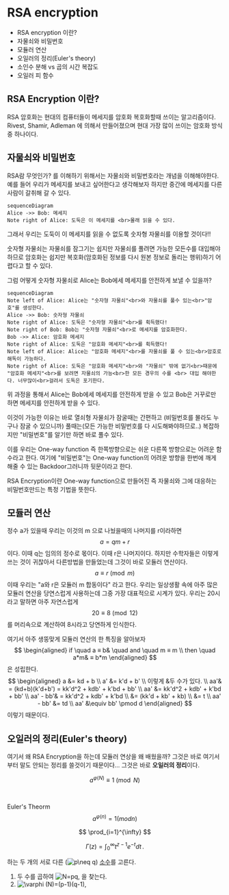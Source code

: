 ﻿# RSA encryption
- RSA encryption 이란?
- 자물쇠와 비밀번호
- 모듈러 연산
- 오일러의 정리(Euler's theory)
- 소인수 분해 vs 곱의 시간 복잡도
- 오일러 피 함수



## RSA Encryption 이란?
RSA 암호화는 현대의 컴퓨터들이 메세지를 암호화 복호화할때 쓰이는 알고리즘이다. Rivest, Shamir, Adleman 에 의해서 만들어졌으며 현대 가장 많이 쓰이는 암호화 방식중 하나이다.



## 자물쇠와 비밀번호
RSA람 무엇인가? 를 이해하기 위해서는 자물쇠와 비밀번호라는 개념을 이해해야한다. 예를 들어 우리가 메세지를 보내고 싶어한다고 생각해보자 하지만 중간에 메세지를 다른 사람이 갈취해 갈 수 있다.

```mermaid
sequenceDiagram
Alice ->> Bob: 메세지
Note right of Alice: 도둑은 이 메세지를 <br>몰래 읽을 수 있다.
```

그래서 우리는 도둑이 이 메세지를 읽을 수 없도록 숫자형 자물쇠를 이용할 것이다!!

숫자형 자물쇠는 자물쇠를 잠그기는 쉽지만 자물쇠를 풀려면 가능한 모든수를 대입해야하므로 암호화는 쉽지만 복호화(암호화된 정보를 다시 원본 정보로 돌리는 행위)하기 어렵다고 할 수 있다.

그럼 어떻게 숫자형 자물쇠로 Alice는 Bob에세 메세지를 안전하게 보낼 수 있을까?

```mermaid
sequenceDiagram
Note left of Alice: Alice는 "숫자형 자물쇠"<br>와 자물쇠를 풀수 있는<br>"암호"를 생성한다.
Alice ->> Bob: 숫자형 자물쇠
Note right of Alice: 도둑은 "숫자형 자물쇠"<br>를 획득했다!
Note right of Bob: Bob는 "숫자형 자물쇠"<br>로 메세지를 암호화한다.
Bob ->> Alice: 암호화 메세지
Note right of Alice: 도둑은 "암호화 메세지"<br>를 획득했다!
Note left of Alice: Alice는 "암호화 메세지"<br>를 자물쇠를 풀 수 있는<br>암호로 해독이 가능하다.
Note right of Alice: 도둑은 "암호화 메세지"<br>와 "자물쇠" 밖에 없기<br>때문에 "암호화 메세지"<br>를 보려면 자물쇠의 가능<br>한 모든 경우의 수를 <br> 대입 해야한다. 너무많이<br>걸려서 도독은 포기한다.
```

위 과정을 통해서 Alice는 Bob에세 메세지를 안전하게 받을 수 있고 Bob은 거꾸로만 하면 메세지를 안전하게 받을 수 있다.

이것이 가능한 이유는 바로 열쇠형 자물쇠가 잠굴때는 간편하고 (비밀번호를 몰라도 누구나 잠굴 수 있으니까) 풀때는(모든 가능한 비밀번호를 다 시도해봐야하므로..) 복잡하지만 "비밀번호"를 알기만 하면 바로 풀수 있다.

이를 우리는 One-way function 즉 한쪽방향으로는 쉬운 다른쪽 방향으로는 어려운 함수라고 한다.  여기에 "비밀번호"는 One-way function의 어려운 방향을 한번에 깨게 해줄 수 있는 Backdoor그러니까 뒷문이라고 한다.

RSA Encryption이란 One-way function으로 만들어진 즉 자물쇠와 그에 대응하는 비밀번호만드는 특정 기법을 뜻한다.



## 모듈러 연산

정수 a가 있을때 우리는 이것의 m 으로 나눴을때의 나머지를 r이라하면
$$a = qm + r$$
이다. 이때 q는 임의의 정수로 몫이다. 이때 r은 나머지이다. 하지만 수학자들은 이렇게 쓰는 것이 귀찮아서 다른방법을 만들었는데 그것이 바로 모듈러 연산이다.
$$
a ≡ r  \pmod m
$$
이때 우리는 "a와 r은 모듈러 m 합동이다" 라고 한다.
우리는 일상생활 속에 아주 많은 모듈러 연산을 당연스럽게 사용하는데 그중 가장 대표적으로 시계가  있다. 우리는 20시라고 말하면 아주 자연스럽게
$$20 ≡ 8 \pmod {12}$$
를 머리속으로 계산하여 8시라고 당연하게 인식한다.

여기서 아주 생뚱맞게 모듈러 연산의 한 특징을 알아보자
$$
\begin{aligned}
if \quad a ≡ b& \quad and \quad m ≡ m \\
then \quad a*m& ≡ b*m
\end{aligned}
$$
은 성립한다.
$$
\begin{aligned}
a &= kd + b \\
a' &= k'd + b' \\
이렇게 &두 수가 있다. \\
aa'& = (kd+b)(k'd+b') = kk'd^2 + kdb' + k'bd + bb' \\
aa' &= kk'd^2 + kdb' + k'bd + bb' \\
aa' - bb'& = kk'd^2 + kdb' + k'bd \\
&= (kk'd + kb' + kb) \\
&= t \\
aa' - bb' &= td \\
aa' &\equiv bb' \pmod d
\end{aligned}
$$
이렇기 때문이다.





## 오일러의 정리(Euler's theory)

여기서 왜 RSA Encryption을 하는데 모듈러 연상을 왜 배웠을까? 그것은 바로 여기서부터 말도 안되는 정리를 쓸것이기 때문이다... 그것은 바로 **오일러의 정리**이다.


$$
a^{\varphi(N)} ≡ 1 \pmod N
$$


`
`
`
`
`
`
`
`
`
`
`
`
`
`
`
`
`
`
`
`
`
`
`
`
`
`
`
`
`
`
`
`
`
`
`
`














Euler's Theorm
$$
a^{\varphi(n)} = 1 ( mod n )
$$

$$
\prod_{i=1}^{\infty}
$$



$$
\Gamma(z) = \int_0^\infty t^{z-1}e^{-t}dt\,.
$$

하는 두 개의 서로 다른 (![p\neq q](https://wikimedia.org/api/rest_v1/media/math/render/svg/ac1f5fae3451ae6d0b52465cb06703bb11681b64))  [소수](https://ko.wikipedia.org/wiki/%EC%86%8C%EC%88%98_(%EC%88%98%EB%A1%A0) "소수 (수론)")를 고른다.

1.  두 수를 곱하여  ![N=pq\,](https://wikimedia.org/api/rest_v1/media/math/render/svg/104f046fd0001fcc5d270acece72a6670d2dfe51)  을 찾는다.
2.  ![\varphi (N)=(p-1)(q-1)\,](https://wikimedia.org/api/rest_v1/media/math/render/svg/1b68d55988f306c74a673140a285bf583eb48327)


